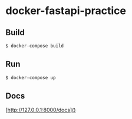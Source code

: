 # docker-fastapi-practice

## Build

```bash
$ docker-compose build
```

## Run

```bash
$ docker-compose up
```

## Docs
[http://127.0.0.1:8000/docs]()
